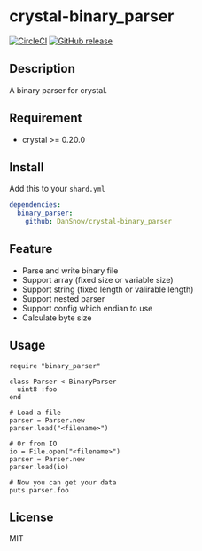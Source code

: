 crystal-binary_parser
=====================

[![CircleCI](https://circleci.com/gh/DanSnow/crystal-binary_parser.svg?style=shield)](https://circleci.com/gh/DanSnow/crystal-binary_parser)
[![GitHub release](https://img.shields.io/github/release/DanSnow/crystal-binary_parser.svg?style=flat-square)](https://github.com/DanSnow/crystal-binary_parser/releases)

Description
-----------

A binary parser for crystal.

Requirement
-----------

- crystal >= 0.20.0

Install
-------

Add this to your `shard.yml`  
```yml
dependencies:
  binary_parser:
    github: DanSnow/crystal-binary_parser
```

Feature
-------

- Parse and write binary file
- Support array (fixed size or variable size)
- Support string (fixed length or valirable length)
- Support nested parser
- Support config which endian to use
- Calculate byte size

Usage
-----

```crystal
require "binary_parser"

class Parser < BinaryParser
  uint8 :foo
end

# Load a file
parser = Parser.new
parser.load("<filename>")

# Or from IO
io = File.open("<filename>")
parser = Parser.new
parser.load(io)

# Now you can get your data
puts parser.foo
```

License
-------

MIT
